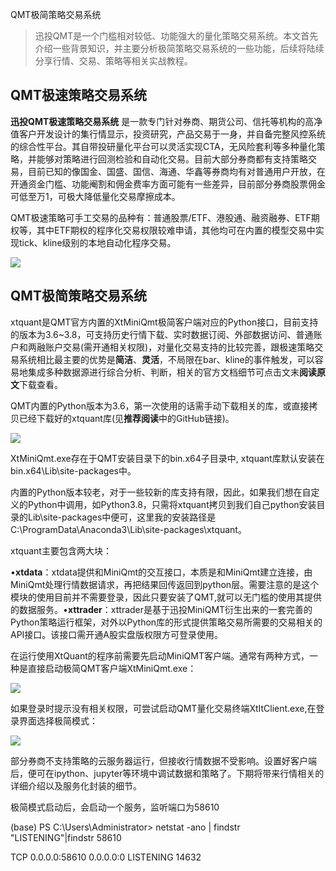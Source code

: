 QMT极简策略交易系统

> 迅投QMT是一个门槛相对较低、功能强大的量化策略交易系统。本文首先介绍一些背景知识，并主要分析极简策略交易系统的一些功能，后续将陆续分享行情、交易、策略等相关实战教程。


## QMT极速策略交易系统

**迅投QMT极速策略交易系统** 是一款专门针对券商、期货公司、信托等机构的高净值客户开发设计的集行情显示，投资研究，产品交易于一身，并自备完整风控系统的综合性平台。其自带投研量化平台可以灵活实现CTA，无风险套利等多种量化策略，并能够对策略进行回测检验和自动化交易。目前大部分券商都有支持策略交易，目前已知的像国金、国盛、国信、海通、华鑫等券商均有对普通用户开放，在开通资金门槛、功能阉割和佣金费率方面可能有一些差异，目前部分券商股票佣金可低至万1，可极大降低量化交易摩擦成本。

QMT极速策略可手工交易的品种有：普通股票/ETF、港股通、融资融券、ETF期权等，其中ETF期权的程序化交易权限较难申请，其他均可在内置的模型交易中实现tick、kline级别的本地自动化程序交易。

![](https://gitee.com/hxc8/images5/raw/master/img/202407172349831.jpg)

## QMT极简策略交易系统

xtquant是QMT官方内置的XtMiniQmt极简客户端对应的Python接口，目前支持的版本为3.6~3.8，可支持历史行情下载、实时数据订阅、外部数据访问、普通账户和两融账户交易(需开通相关权限)，对量化交易支持的比较完善，跟极速策略交易系统相比最主要的优势是**简洁**、**灵活**，不局限在bar、kline的事件触发，可以容易地集成多种数据源进行综合分析、判断，相关的官方文档细节可点击文末**阅读原文**下载查看。

QMT内置的Python版本为3.6，第一次使用的话需手动下载相关的库，或直接拷贝已经下载好的xtquant库(见**推荐阅读**中的GitHub链接)。

![](https://gitee.com/hxc8/images5/raw/master/img/202407172349947.jpg)

XtMiniQmt.exe存在于QMT安装目录下的bin.x64子目录中, xtquant库默认安装在bin.x64\Lib\site-packages中。

内置的Python版本较老，对于一些较新的库支持有限，因此，如果我们想在自定义的Python中调用，如Python3.8，只需将xtquant拷贝到我们自己python安装目录的Lib\site-packages中便可，这里我的安装路径是 C:\ProgramData\Anaconda3\Lib\site-packages\xtquant。

xtquant主要包含两大块：

•**xtdata**：xtdata提供和MiniQmt的交互接口，本质是和MiniQmt建立连接，由MiniQmt处理行情数据请求，再把结果回传返回到python层。需要注意的是这个模块的使用目前并不需要登录，因此只要安装了QMT,就可以无门槛的使用其提供的数据服务。•**xttrader**：xttrader是基于迅投MiniQMT衍生出来的一套完善的Python策略运行框架，对外以Python库的形式提供策略交易所需要的交易相关的API接口。该接口需开通A股实盘版权限方可登录使用。

在运行使用XtQuant的程序前需要先启动MiniQMT客户端。通常有两种方式，一种是直接启动极简QMT客户端XtMiniQmt.exe：

![](https://gitee.com/hxc8/images5/raw/master/img/202407172349957.jpg)

如果登录时提示没有相关权限，可尝试启动QMT量化交易终端XtItClient.exe,在登录界面选择极简模式：

![](https://gitee.com/hxc8/images5/raw/master/img/202407172349670.jpg)

部分券商不支持策略的云服务器运行，但接收行情数据不受影响。设置好客户端后，便可在ipython、jupyter等环境中调试数据和策略了。下期将带来行情相关的详细介绍以及服务化封装的细节。

极简模式启动后，会启动一个服务，监听端口为58610

(base) PS C:\Users\Administrator> netstat -ano | findstr "LISTENING"|findstr 58610

TCP    0.0.0.0:58610          0.0.0.0:0              LISTENING       14632